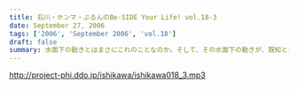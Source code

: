 ```yaml
---
title: 石川・ホンマ・ぶるんのBe-SIDE Your Life! vol.18-3
date: September 27, 2006
tags: ['2006', 'September 2006', 'vol.18']
draft: false
summary: 水面下の動きとはまさにこれのことなのか。そして、その水面下の動きが、既知となったとき人々は慌てふためき、暴走・・・そして絶望（！？）。なんとも遠い目をした三人の姿がスタジオのガラス越しに悲しげにさえみえる。普段は、明日を見ないで生きている三人が、明日を見てしまっている．．．そんなリアルライフがそこにはあった。・・・・・・・・・・・・・・・・・・・・・・・・・・・おいっ！リスナーのみんな！こんな、みぢめな三人にどうか救いのメールをお待ちしています。そして、少々、取り乱した収録になったことをお詫びせねばならない・・・そんな9月一発目の収録のことだった。考えてみると、ティーンズのリスナーのみんなからすると「知らねぇよ！」の一言につきる回であったな！NAMAE
---
```


http://project-phi.ddo.jp/ishikawa/ishikawa018_3.mp3